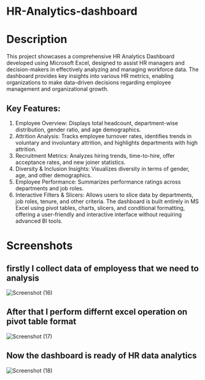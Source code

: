 # HR-Analytics-dashboard
# Description
This project showcases a comprehensive HR Analytics Dashboard developed using Microsoft Excel, designed to assist HR managers and decision-makers in effectively analyzing and managing workforce data.
The dashboard provides key insights into various HR metrics, enabling organizations to make data-driven decisions regarding employee management and organizational growth.
## Key Features:
1. Employee Overview: Displays total headcount, department-wise distribution, gender ratio, and age demographics.
2. Attrition Analysis: Tracks employee turnover rates, identifies trends in voluntary and involuntary attrition, and highlights departments with high attrition.
3. Recruitment Metrics: Analyzes hiring trends, time-to-hire, offer acceptance rates, and new joiner statistics.
4. Diversity & Inclusion Insights: Visualizes diversity in terms of gender, age, and other demographics.
5. Employee Performance: Summarizes performance ratings across departments and job roles.
6. Interactive Filters & Slicers: Allows users to slice data by departments, job roles, tenure, and other criteria.
The dashboard is built entirely in MS Excel using pivot tables, charts, slicers, and conditional formatting, offering a user-friendly and interactive interface without requiring advanced BI tools.
# Screenshots
## firstly I collect data of employess that we need to analysis
![Screenshot (16)](https://github.com/user-attachments/assets/8b1e2308-e8b0-4012-afb9-442b22ef2f5f)
## After that I perform differnt excel operation on pivot table format
![Screenshot (17)](https://github.com/user-attachments/assets/1ee5b544-e8e2-4695-8dec-2d0475f12283)
## Now the dashboard is ready of HR data analytics
![Screenshot (18)](https://github.com/user-attachments/assets/7054f762-dba1-4e79-9865-fcb6f679ad45)
